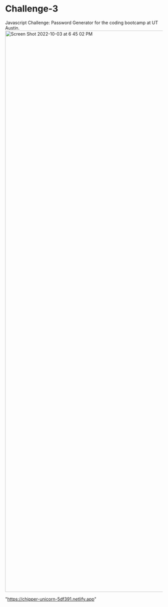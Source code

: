# Challenge-3
Javascript Challenge: Password Generator for the coding bootcamp at UT Austin.
<img width="1792" alt="Screen Shot 2022-10-03 at 6 45 02 PM" src="https://user-images.githubusercontent.com/111444194/193705281-c9544e4e-f310-4431-985e-c22bbd43618d.png">

"https://chipper-unicorn-5df391.netlify.app"
